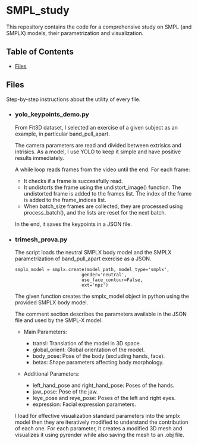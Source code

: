 # SMPL_study

This repository contains the code for a comprehensive study on SMPL (and SMPLX) models, their parametrization and visualization.

## Table of Contents

- [Files](#files)


## Files

Step-by-step instructions about the utility of every file.

- ### yolo_keypoints_demo.py 
  From Fit3D dataset, I selected an exercise of a given subject as an example, in particular band_pull_apart.
  
  The camera parameters are read and divided between extrisics and intrisics.
  As a model, I use YOLO to keep it simple and have positive results immediately.
  
  A while loop reads frames from the video until the end. For each frame:
  - It checks if a frame is successfully read.
  - It undistorts the frame using the undistort_image() function. The undistorted frame is added to the frames list. The index of the frame is added to the frame_indices list.
  - When batch_size frames are collected, they are processed using process_batch(), and the lists are reset for the next batch.
  
  In the end, it saves the keypoints in a JSON file.

- ### trimesh_prova.py
  The script loads the neutral SMPLX body model and the SMPLX parametrization of band_pull_apart exercise as a JSON.

  ```
  smplx_model = smplx.create(model_path, model_type='smplx',
                           gender='neutral',
                           use_face_contour=False,
                           ext='npz')
  ```
  The given function creates the smplx_model object in python using the provided SMPLX body model.

  The comment section describes the parameters available in the JSON file and used by the SMPL-X model:
  
  - Main Parameters:
    - transl: Translation of the model in 3D space.
    - global_orient: Global orientation of the model.
    - body_pose: Pose of the body (excluding hands, face).
    - betas: Shape parameters affecting body morphology.
    
  - Additional Parameters:
    - left_hand_pose and right_hand_pose: Poses of the hands.
    - jaw_pose: Pose of the jaw.
    - leye_pose and reye_pose: Poses of the left and right eyes.
    - expression: Facial expression parameters.

  I load for effective visualization standard parameters into the smplx model then they are iteratively modified to understand the
  contribution of each one. For each parameter, it creates a modified 3D mesh and visualizes it using pyrender while also saving the mesh to
  an .obj file.
  
  
